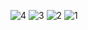 ![4](https://github.com/ruhulashazid/django_project/assets/66206215/ac9428fd-ce10-43be-97c5-a4958610cdd8)
![3](https://github.com/ruhulashazid/django_project/assets/66206215/ffba4814-9669-4e98-8bdc-0f4c75a1cbcd)
![2](https://github.com/ruhulashazid/django_project/assets/66206215/1e92c3c2-3075-4257-b3d7-c772bc2398f9)
![1](https://github.com/ruhulashazid/django_project/assets/66206215/a0c33fc3-8206-4162-88be-23cb67d79235)
